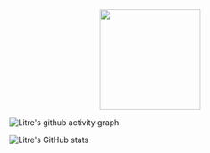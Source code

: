 <div align=center>
  <img src=https://www.litre.tk/image/sidebar/avatar.jpg width=180/>
</div>


![Litre's github activity graph](https://github-readme-activity-graph.vercel.app/graph?username=Litre-WU&theme=react-dark)

![Litre's GitHub stats](https://github-readme-stats.vercel.app/api?username=Litre-WU&show_icons=true&theme=radical)

